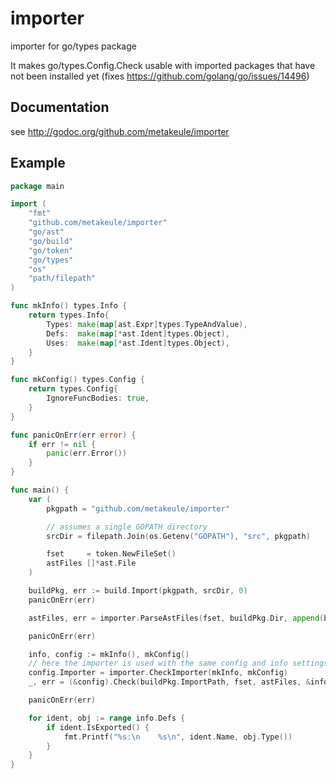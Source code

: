 # importer
importer for go/types package

It makes go/types.Config.Check usable with imported packages
that have not been installed yet (fixes https://github.com/golang/go/issues/14496)

Documentation
-------------

see http://godoc.org/github.com/metakeule/importer

Example
-------

```go
package main

import (
    "fmt"
    "github.com/metakeule/importer"
    "go/ast"
    "go/build"
    "go/token"
    "go/types"
    "os"
    "path/filepath"
)

func mkInfo() types.Info {
    return types.Info{
        Types: make(map[ast.Expr]types.TypeAndValue),
        Defs:  make(map[*ast.Ident]types.Object),
        Uses:  make(map[*ast.Ident]types.Object),
    }
}

func mkConfig() types.Config {
    return types.Config{
        IgnoreFuncBodies: true,
    }
}

func panicOnErr(err error) {
    if err != nil {
        panic(err.Error())
    }
}

func main() {
    var (
        pkgpath = "github.com/metakeule/importer"

        // assumes a single GOPATH directory
        srcDir = filepath.Join(os.Getenv("GOPATH"), "src", pkgpath)

        fset     = token.NewFileSet()
        astFiles []*ast.File
    )

    buildPkg, err := build.Import(pkgpath, srcDir, 0)
    panicOnErr(err)

    astFiles, err = importer.ParseAstFiles(fset, buildPkg.Dir, append(buildPkg.GoFiles, buildPkg.CgoFiles...))

    panicOnErr(err)

    info, config := mkInfo(), mkConfig()
    // here the importer is used with the same config and info settings
    config.Importer = importer.CheckImporter(mkInfo, mkConfig)
    _, err = (&config).Check(buildPkg.ImportPath, fset, astFiles, &info)

    panicOnErr(err)

    for ident, obj := range info.Defs {
        if ident.IsExported() {
            fmt.Printf("%s:\n    %s\n", ident.Name, obj.Type())
        }
    }
}

```

